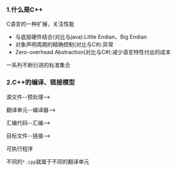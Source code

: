 ### 1.什么是C++

C语言的一种扩展，关注性能
- 与底层硬件结合(对比与java):Little Endian、Big Endian
- 对象声明周期的精确控制(对比与C#):异常
- Zero-overhead Abstraction(对比与C#):减少语言特性付出的成本

一系列不断衍进的标准集合

### 2.C++的编译、链接模型
源文件--预处理-->

翻译单元--编译器-->

汇编代码--汇编-->

目标文件--链接-->

可执行程序


不同的`*.cpp`就属于不同的翻译单元